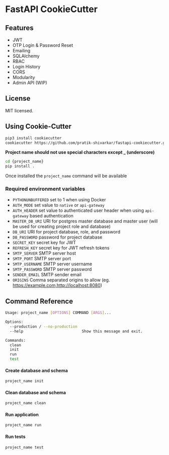 # FastAPI CookieCutter

## Features
- JWT
- OTP Login & Password Reset
- Emailing
- SQLAlchemy
- RBAC
- Login History
- CORS
- Modularity
- Admin API (WIP)

## License

MIT licensed.

## Using Cookie-Cutter

```bash
pip3 install cookiecutter
cookiecutter https://github.com/pratik-shivarkar/fastapi-cookiecutter.git
```

**Project name should not use special characters except _ (underscore)**

```bash
cd {project_name}
pip install .
```

Once installed the `project_name` command will be available

### Required environment variables

- `PYTHONUNBUFFERED` set to 1 when using Docker
- `AUTH_MODE` set value to `native` or `api-gateway`
- `AUTH_HEADER` set value to authenticated user header when using `api-gateway` based authentication
- `MASTER_DB_URI` URI for postgres master database and master user (will be used for creating project role and database)
- `DB_URI` URI for project database, role, and password
- `DB_PASSWORD` password for project database
- `SECRET_KEY` secret key for JWT
- `REFRESH_KEY` secret key for JWT refresh tokens
- `SMTP_SERVER` SMTP server host
- `SMTP_PORT` SMTP server port
- `SMTP_USERNAME` SMTP server username
- `SMTP_PASSWORD` SMTP server password
- `SENDER_EMAIL` SMTP sender email
- `ORIGINS` Comma separated origins to allow (eg. https://example.com,http://localhost:8080)

## Command Reference

```bash
Usage: project_name [OPTIONS] COMMAND [ARGS]...

Options:
  --production / --no-production
  --help                          Show this message and exit.

Commands:
  clean
  init
  run
  test
```


#### Create database and schema
```bash
project_name init
```

#### Clean database and schema
```bash
project_name clean
```

#### Run application
```bash
project_name run
```

#### Run tests
```bash
project_name test
```
